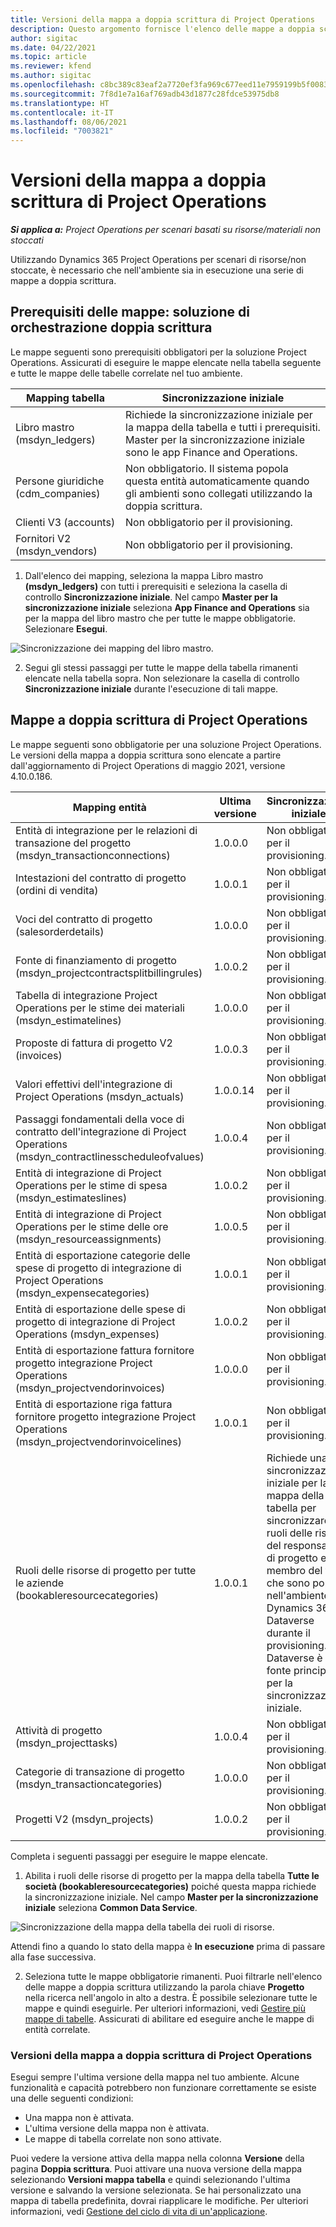 ```yaml
---
title: Versioni della mappa a doppia scrittura di Project Operations
description: Questo argomento fornisce l'elenco delle mappe a doppia scrittura richieste per Dynamics 365 Project Operations.
author: sigitac
ms.date: 04/22/2021
ms.topic: article
ms.reviewer: kfend
ms.author: sigitac
ms.openlocfilehash: c8bc389c83eaf2a7720ef3fa969c677eed11e7959199b5f0083df5bf3b43ea43
ms.sourcegitcommit: 7f8d1e7a16af769adb43d1877c28fdce53975db8
ms.translationtype: HT
ms.contentlocale: it-IT
ms.lasthandoff: 08/06/2021
ms.locfileid: "7003821"
---
```

# <a name="project-operations-dual-write-map-versions"></a>Versioni della mappa a doppia scrittura di Project Operations

_**Si applica a:** Project Operations per scenari basati su risorse/materiali non stoccati_

Utilizzando Dynamics 365 Project Operations per scenari di risorse/non stoccate, è necessario che nell'ambiente sia in esecuzione una serie di mappe a doppia scrittura. 

## <a name="prerequisite-maps-dual-write-orchestration-solution"></a>Prerequisiti delle mappe: soluzione di orchestrazione doppia scrittura

Le mappe seguenti sono prerequisiti obbligatori per la soluzione Project Operations. Assicurati di eseguire le mappe elencate nella tabella seguente e tutte le mappe delle tabelle correlate nel tuo ambiente.

| Mapping tabella | Sincronizzazione iniziale |
| --- | --- |
| Libro mastro (msdyn_ledgers) | Richiede la sincronizzazione iniziale per la mappa della tabella e tutti i prerequisiti. Master per la sincronizzazione iniziale sono le app Finance and Operations. |
| Persone giuridiche (cdm_companies) | Non obbligatorio. Il sistema popola questa entità automaticamente quando gli ambienti sono collegati utilizzando la doppia scrittura. |
| Clienti V3 (accounts) | Non obbligatorio per il provisioning. |
| Fornitori V2 (msdyn_vendors) | Non obbligatorio per il provisioning. |

1. Dall'elenco dei mapping, seleziona la mappa Libro mastro **(msdyn\_ledgers)** con tutti i prerequisiti e seleziona la casella di controllo **Sincronizzazione iniziale**. Nel campo **Master per la sincronizzazione iniziale** seleziona **App Finance and Operations** sia per la mappa del libro mastro che per tutte le mappe obbligatorie. Selezionare **Esegui**.

![Sincronizzazione dei mapping del libro mastro.](media/DW6.png)

2. Segui gli stessi passaggi per tutte le mappe della tabella rimanenti elencate nella tabella sopra. Non selezionare la casella di controllo **Sincronizzazione iniziale** durante l'esecuzione di tali mappe.

## <a name="project-operations-dual-write-maps"></a>Mappe a doppia scrittura di Project Operations

Le mappe seguenti sono obbligatorie per una soluzione Project Operations. Le versioni della mappa a doppia scrittura sono elencate a partire dall'aggiornamento di Project Operations di maggio 2021, versione 4.10.0.186.

| **Mapping entità** | **Ultima versione** | **Sincronizzazione iniziale** |
| --- | --- | --- |
| Entità di integrazione per le relazioni di transazione del progetto (msdyn\_transactionconnections) | 1.0.0.0 | Non obbligatorio per il provisioning. |
| Intestazioni del contratto di progetto (ordini di vendita) | 1.0.0.1 | Non obbligatorio per il provisioning. |
| Voci del contratto di progetto (salesorderdetails) | 1.0.0.0 | Non obbligatorio per il provisioning. |
| Fonte di finanziamento di progetto (msdyn_projectcontractsplitbillingrules) | 1.0.0.2 | Non obbligatorio per il provisioning. |
| Tabella di integrazione Project Operations per le stime dei materiali (msdyn\_estimatelines) | 1.0.0.0 | Non obbligatorio per il provisioning. |
| Proposte di fattura di progetto V2 (invoices) | 1.0.0.3 | Non obbligatorio per il provisioning. |
| Valori effettivi dell'integrazione di Project Operations (msdyn_actuals) | 1.0.0.14 | Non obbligatorio per il provisioning. |
| Passaggi fondamentali della voce di contratto dell'integrazione di Project Operations (msdyn_contractlinesscheduleofvalues) | 1.0.0.4 | Non obbligatorio per il provisioning. |
| Entità di integrazione di Project Operations per le stime di spesa (msdyn_estimateslines) | 1.0.0.2 | Non obbligatorio per il provisioning. |
| Entità di integrazione di Project Operations per le stime delle ore (msdyn_resourceassignments) | 1.0.0.5 | Non obbligatorio per il provisioning. |
| Entità di esportazione categorie delle spese di progetto di integrazione di Project Operations (msdyn_expensecategories) | 1.0.0.1 | Non obbligatorio per il provisioning. |
| Entità di esportazione delle spese di progetto di integrazione di Project Operations (msdyn_expenses) | 1.0.0.2 | Non obbligatorio per il provisioning. |
| Entità di esportazione fattura fornitore progetto integrazione Project Operations (msdyn_projectvendorinvoices) | 1.0.0.0 | Non obbligatorio per il provisioning. |
| Entità di esportazione riga fattura fornitore progetto integrazione Project Operations (msdyn_projectvendorinvoicelines) | 1.0.0.1 | Non obbligatorio per il provisioning. |
| Ruoli delle risorse di progetto per tutte le aziende (bookableresourcecategories) | 1.0.0.1 | Richiede una sincronizzazione iniziale per la mappa della tabella per sincronizzare i ruoli delle risorse del responsabile di progetto e del membro del team che sono popolati nell'ambiente Dynamics 365 Dataverse durante il provisioning. Dataverse è la fonte principale per la sincronizzazione iniziale. |
| Attività di progetto (msdyn_projecttasks) | 1.0.0.4 | Non obbligatorio per il provisioning. |
| Categorie di transazione di progetto (msdyn_transactioncategories) | 1.0.0.0 | Non obbligatorio per il provisioning. |
| Progetti V2 (msdyn_projects) | 1.0.0.2 | Non obbligatorio per il provisioning. |

Completa i seguenti passaggi per eseguire le mappe elencate.

1. Abilita i ruoli delle risorse di progetto per la mappa della tabella **Tutte le società (bookableresourcecategories)** poiché questa mappa richiede la sincronizzazione iniziale. Nel campo **Master per la sincronizzazione iniziale** seleziona **Common Data Service**. 

 ![Sincronizzazione della mappa della tabella dei ruoli di risorse.](media/6ResourceInitialSync.jpg)

 Attendi fino a quando lo stato della mappa è **In esecuzione** prima di passare alla fase successiva.

2. Seleziona tutte le mappe obbligatorie rimanenti. Puoi filtrarle nell'elenco delle mappe a doppia scrittura utilizzando la parola chiave **Progetto** nella ricerca nell'angolo in alto a destra. È possibile selezionare tutte le mappe e quindi eseguirle. Per ulteriori informazioni, vedi [Gestire più mappe di tabelle](/dynamics365/fin-ops-core/dev-itpro/data-entities/dual-write/multiple-entity-maps). Assicurati di abilitare ed eseguire anche le mappe di entità correlate.

### <a name="project-operations-dual-write-map-versions"></a>Versioni della mappa a doppia scrittura di Project Operations

Esegui sempre l'ultima versione della mappa nel tuo ambiente. Alcune funzionalità e capacità potrebbero non funzionare correttamente se esiste una delle seguenti condizioni:

- Una mappa non è attivata.
- L'ultima versione della mappa non è attivata. 
- Le mappe di tabella correlate non sono attivate.

Puoi vedere la versione attiva della mappa nella colonna **Versione** della pagina **Doppia scrittura**. Puoi attivare una nuova versione della mappa selezionando **Versioni mappa tabella** e quindi selezionando l'ultima versione e salvando la versione selezionata. Se hai personalizzato una mappa di tabella predefinita, dovrai riapplicare le modifiche. Per ulteriori informazioni, vedi [Gestione del ciclo di vita di un'applicazione](/dynamics365/fin-ops-core/dev-itpro/data-entities/dual-write/app-lifecycle-management).
